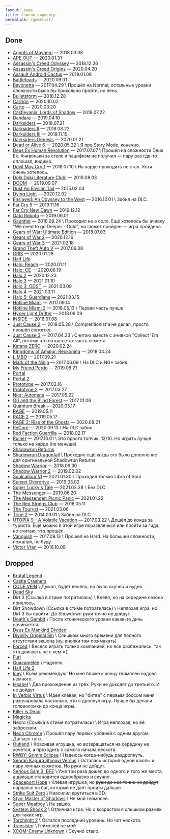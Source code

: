 ```yaml
---
layout: page
title: Список видеоигр
permalink: /gamelist/
---
```


## Done
- [Agents of Mayhem](http://store.steampowered.com/app/304530/Agents_of_Mayhem/) — 2018.03.08
- [APE OUT](https://store.steampowered.com/app/447150/APE_OUT/) — 2020.01.31
- [Assassin's Creed Odyssey](https://store.ubi.com/us/assassins-creed-odyssey-ultimate-edition/5afda8aa6b54a4271407a875.html?lang=en_US) — 2018.12.26
- [Assassin's Creed Origins](https://store.ubi.com/us/assassins-creed--origins-gold-edition/59245fb4adc724ef3f8b456e.html?lang=en_US&edition=Gold%20Edition) — 2020.04.20
- [Assault Android Cactus](http://store.steampowered.com/app/250110/Assault_Android_Cactus/) — 2019.01.08
- [Battletoads](https://www.xbox.com/en-US/games/battletoads) — 2020.09.01
- [Bayonetta](http://store.steampowered.com/app/460790/agecheck) — 2017.04.29 \\
  Прошёл на Normal, остальные уровни сложности было бы прикольно пройти, но лень.
- [Bulletstorm](https://store.steampowered.com/app/501590/Bulletstorm_Full_Clip_Edition/) — 2018.12.28
- [Carrion](https://www.microsoft.com/en-us/p/carrion/9npkknbj258v) — 2020.10.02
- [Carto](https://www.microsoft.com/en-us/p/carto/9nj2xxpjvdrd) — 2020.03.20
- [Castlevania: Lords of Shadow](https://store.steampowered.com/app/234080/Castlevania_Lords_of_Shadow__Ultimate_Edition/) — 2019.07.22
- [Dandara](https://store.steampowered.com/app/612390/Dandara/) — 2019.04.10
- [Darksiders](https://store.steampowered.com/app/462780/Darksiders_Warmastered_Edition/) — 2018.07.21
- [Darksiders II](https://store.steampowered.com/app/388410/Darksiders_II_Deathinitive_Edition/) — 2018.08.22
- [Darksiders III](https://store.steampowered.com/app/606280/Darksiders_III) — 2019.11.15
- [Darksiders Genesis](https://store.steampowered.com/app/710920/Darksiders_Genesis/) — 2020.01.21
- [Dead or Alive 6](https://store.steampowered.com/app/838380/DEAD_OR_ALIVE_6/) — 2020.05.22 \\
  Я про Story Mode, конечно.
- [Deus Ex Human Revolution](http://store.steampowered.com/app/238010/Deus_Ex_Human_Revolution__Directors_Cut/) — 2017.07.07 \\
Прошёл на сложности Deus Ex. Ачивоньки за стелс и пацифизм не получил — пару раз где-то оплошал, видимо.
- [Devil May Cry 1](https://store.steampowered.com/app/631510/Devil_May_Cry_HD_Collection/) — 2018.07.10 \\
На харде проходить не стал. Хотя очень хотелось.
- [Doki Doki Literature Club!](https://store.steampowered.com/app/698780/Doki_Doki_Literature_Club/) — 2019.08.03
- [DOOM](https://store.steampowered.com/app/379720/DOOM/) — 2019.09.07
- [Dust An Elysian Tail](http://store.steampowered.com/app/236090/Dust_An_Elysian_Tail/) — 2015.02.04
- [Dying Light](https://www.microsoft.com/en-us/p/dying-light/bxn9lb6r3zpg) — 2020.12.02
- [Enslaved: An Odyssey to the West](http://store.steampowered.com/app/245280/ENSLAVED_Odyssey_to_the_West_Premium_Edition/) — 2016.12.01 \\
  Забил на DLC.
- [Far Cry 5](https://store.ubi.com/us/far-cry--5/591567f6ca1a6460388b456a.html?lang=en_US) — 2019.11.16
- [Far Cry New Dawn](https://store.ubi.com/us/far-cry-new-dawn/5bf319696b54a4ddc91e8843.html) — 2019.12.12
- [Gato Roboto](https://store.steampowered.com/app/916730/Gato_Roboto/) — 2019.06.01
- [Gauntlet](http://store.steampowered.com/app/258970/Gauntlet_Slayer_Edition/) — 2016.09.24 \\
  Проходил не в соло. Ещё хотелось бы ачивку "We need to go Deeper - Gold", но сюжет пройден — игра пройдена.
- [Gears of War: Ultimate Edition](https://www.microsoft.com/en-us/p/gears-of-war-ultimate-edition/bqt21vxfs52f) — 2018.07.03
- [Gears of War 2](https://www.microsoft.com/en-us/p/gears-of-war-2/c1sdbnrfxt1d) — 2020.12.16
- [Gears of War 3](https://www.microsoft.com/en-us/p/gears-of-war-3/bpkdqssfq9wv) — 2021.02.18
- [Grand Theft Auto V](http://store.steampowered.com/app/271590/Grand_Theft_Auto_V/) — 2017.06.08
- [GRIS](https://store.steampowered.com/app/683320/GRIS/) — 2020.01.28
- [Half Life](http://store.steampowered.com/app/70/HalfLife/)
- [Halo: Reach](https://store.steampowered.com/app/1064220/Halo_Reach/) — 2020.01.11
- [Halo: CE](https://store.steampowered.com/app/1064221/Halo_Combat_Evolved_Anniversary/) — 2020.06.19
- [Halo 2](https://www.microsoft.com/en-us/p/halo-2-anniversary/9mwmbq1gnk6k) — 2020.12.23
- [Halo 3](https://www.microsoft.com/en-us/p/halo-3/9nn5x5kw23vt) — 2021.01.10
- [Halo 3: ODST](https://www.microsoft.com/en-us/p/halo-3-odst/9p6vzcrgxfmx) — 2021.03.09
- [Halo 4](https://www.microsoft.com/en-us/p/halo-4/9p8cfxzh93ck) — 2021.03.11
- [Halo 5: Guardians](https://www.microsoft.com/en-us/p/halo-5-guardians/brrc2bp0g9p0) — 2021.03.15
- [Hotline Miami](http://store.steampowered.com/app/219150/Hotline_Miami/) — 2017.09.14
- [Hotline Miami 2](http://store.steampowered.com/app/274170/Hotline_Miami_2_Wrong_Number/) — 2018.05.13 \\
  Первая часть лучше
- [Hyper Light Drifter](https://store.steampowered.com/app/257850/Hyper_Light_Drifter/) — 2018.09.09
- [INSIDE](http://store.steampowered.com/app/304430/INSIDE/) — 2016.07.08
- [Just Cause 2](https://store.steampowered.com/app/8190/Just_Cause_2/) — 2018.05.28 \\
  Completitionist'а не делал, просто прошёл сюжетку.
- [Just Cause 3](https://store.steampowered.com/app/225540/Just_Cause_3/) — 2017.04.23 \\
  Считаю вместе с ачивкой "Collect 'Em All", потому что на кассетах часть сюжета.
- [Katana ZERO](https://store.steampowered.com/app/460950/Katana_ZERO/) — 2020.02.24
- [Kingdoms of Amalur: Reckoning](http://store.steampowered.com/app/102500/Kingdoms_of_Amalur_Reckoning/) — 2018.04.24
- [LIMBO](http://store.steampowered.com/app/48000/LIMBO/) — 2017.09.21
- [Mark of the Ninja](http://store.steampowered.com/app/214560/Mark_of_the_Ninja/) — 2017.06.09 \\
  На DLC и NG+ забил.
- [My Friend Perdo](https://store.steampowered.com/app/557340/My_Friend_Pedro/) — 2019.06.21
- [Portal](http://store.steampowered.com/app/400/Portal/)
- [Portal 2](http://store.steampowered.com/app/620/Portal_2/)
- [Prototype](http://store.steampowered.com/app/10150/Prototype/) — 2017.03.16
- [Prototype 2](http://store.steampowered.com/app/115320/Prototype_2/) — 2017.03.27
- [Nier: Automata](http://store.steampowered.com/app/524220/NieRAutomata/) — 2017.05.22
- [Ori and the Blind Forest](http://store.steampowered.com/app/387290/Ori_and_the_Blind_Forest_Definitive_Edition/) — 2017.01.06
- [Quantum Break](https://store.steampowered.com/app/474960/Quantum_Break/) — 2020.05.17
- [RAGE](https://store.steampowered.com/app/9200/RAGE/) — 2019.05.11
- [RAGE 2](https://store.steampowered.com/app/548570/RAGE_2/) — 2019.05.17
- [RAGE 2: Rise of the Ghosts](https://store.steampowered.com/app/548570/RAGE_2/) — 2020.08.21
- [ReCore](https://www.microsoft.com/en-us/p/recore/9nblggh1z6fq) — 2020.09.13 \\
  На DLC забил
- [Red Faction Guerrilla](http://store.steampowered.com/app/20500/Red_Faction_Guerrilla_Steam_Edition/) — 2018.02.17
- [Ruiner](http://store.steampowered.com/app/464060/RUINER/) — 2017.10.01 \\
  Это просто топчик. 12/10. Но играть лучше только на харде (не меньше)
- [Shadowrun Returns](http://store.steampowered.com/app/234650/Shadowrun_Returns/)
- [Shadowrun Dragonfall](http://store.steampowered.com/app/300550/Shadowrun_Dragonfall__Directors_Cut/) \\
  Проходил ещё когда это было дополнение для оригинальной Shadowrun Returns
- [Shadow Warrior](https://store.steampowered.com/app/233130/Shadow_Warrior/) — 2018.09.30
- [Shadow Warrior 2](https://store.steampowered.com/app/324800/Shadow_Warrior_2/) — 2019.02.02
- [Soulcalibur VI](https://www.microsoft.com/en-us/p/soulcalibur-vi/c3v22fqd8n84) — 2021.01.30 \\
  Проходил только Libra of Soul
- [Sunset Overdrive](https://store.steampowered.com/app/847370/Sunset_Overdrive/) — 2019.03.02
- [Super Lucky's Tale](https://www.microsoft.com/en-us/p/super-luckys-tale/9plmgfwcfz9g) — 2021.02.28 \\
  Без DLC
- [The Messenger](https://store.steampowered.com/app/764790/The_Messenger/) — 2019.06.20
- [The Messenger: Picnic Panic](https://www.microsoft.com/en-us/p/the-messenger-picnic-panic/9n420xndblfh) — 2021.01.22
- [The Red Strings Club](https://store.steampowered.com/app/589780/The_Red_Strings_Club/) — 2018.05.11
- [The Touryst](https://www.microsoft.com/en-us/p/the-touryst/9n9w1jk1x5qj) — 2021.03.06
- [Trine 2](http://store.steampowered.com/app/35720/Trine_2_Complete_Story/) — 2014.03.01 \\
  Забил на DLC
- [UTOPIA 9 - A Volatile Vacation](http://store.steampowered.com/app/405000/UTOPIA_9__A_Volatile_Vacation/) — 2017.03.22 \\
  Дошёл до конца за туриста. Ещё можно в этой игре поразвлечься или пройти за гида, но считаю, что прошёл.
- [Vanquish](http://store.steampowered.com/app/460810/Vanquish/) — 2017.09.13 \\
  Прошёл на Hard. На большей сложности, пожалуй, не буду.
- [Victor Vran](http://store.steampowered.com/app/345180/Victor_Vran_ARPG/) — 2016.10.09

## Dropped
- [Brutal Legend](http://store.steampowered.com/app/225260/Brutal_Legend/)
- [Castle Crashers](http://store.steampowered.com/app/204360/Castle_Crashers/)
- [CODE VEIN](https://store.steampowered.com/app/678960/CODE_VEIN/) \\
  Думал, будет весело, но было скучно и нудно.
- [Dead Sky](http://store.steampowered.com/app/259700/Dead_Sky/)
- Dirt 3 (Ссылка в стиме потратилась) \\
  Клёво, но на середине сезона приелось.
- Dirt Showdown (Ссылка в стиме потратилась) \\
  Неплохая игра, но Dirt 3 бы пройти. До Showdown руки точно не дойдут.
- [Death's Gambit](https://www.microsoft.com/en-us/p/deaths-gambit/9mv537xvlvxr) \\
  После хтонического уровня какая-то дичь начинается.
- [Deus Ex Mankind Divided](http://store.steampowered.com/app/337000/Deus_Ex_Mankind_Divided/)
- [Divinity Original Sin](http://store.steampowered.com/app/373420/Divinity_Original_Sin__Enhanced_Edition/) \\
  Слишком много времени для полного отсутствия экшона (ну, кнопки там пожмакать)
- [Forced](http://store.steampowered.com/app/249990/FORCED_Slightly_Better_Edition/) \\
  Весело играть только компанией, но все разбежались, так что доиграть не с кем =(.
- [Furi](http://store.steampowered.com/app/423230/Furi/)
- [Guacamelee](http://store.steampowered.com/app/275390/Guacamelee_Super_Turbo_Championship_Edition/) \\
  Надоело.
- [Half Life 2](http://store.steampowered.com/app/220/HalfLife_2/)
- [Icey](http://store.steampowered.com/app/553640/ICEY/) \\
  Всем рекомендую! Но мне ближе к концу геймплей надоел немного.
- [Iesabel](http://store.steampowered.com/app/248710/Iesabel/) \\
  Два прохождения из трёх. Руки не доходят до третьего. И не дойдут.
- [In Verbis Virtus](http://store.steampowered.com/app/242840/In_Verbis_Virtus/) \\
  Идея клёвая, но "битва" с первым боссом меня разочаровала настолько, что я дропнул игру. Лучше бы делали головоломки до конца игры.
- [Killer is Dead](https://store.steampowered.com/app/261110/Killer_is_Dead__Nightmare_Edition/)
- [Magicka](http://store.steampowered.com/app/42910/Magicka/)
- Necro (Ссылка в стиме потратилась) \\
  Игра неплохая, но её забросили.
- [Neon Chrome](http://store.steampowered.com/app/428750/Neon_Chrome/) \\
  Прошёл пару первых уровней с одним другом. Дальше туго.
- [Outland](http://store.steampowered.com/app/305050/Outland/) \\
  Красивая игрушка, но возвращаться на середину не хочется, а проходить с самого начала неохота.
- [RWBY: Grimm Eclipse](http://store.steampowered.com/app/418340/RWBY_Grimm_Eclipse/) \\
  Надеюсь когда-нибудь раздропнуть.
- [Senran Kagura Shinovi Versus](http://store.steampowered.com/app/411830/SENRAN_KAGURA_SHINOVI_VERSUS/) \\
  Осталась история одной школы и пару личных сюжетов. Но руки не дойдут.
- [Serious Sam 3: BFE](http://store.steampowered.com/app/41070/Serious_Sam_3_BFE/) \\
  Уже три раза дошёл до одного и того же места, а дальше становится однообразно и скучно.
- [Spaceport Hope](http://store.steampowered.com/app/394540/Spaceport_Hope/) \\
  Клёвая игрушка, но ~~руки до неё точно не дойдут~~ нарвался на баг, который не даёт пройти дальше.
- [Strike Suit Zero](http://store.steampowered.com/app/209540/Strike_Suit_Zero/) \\
  Ниасилил крутиться в 3D.
- [Styx: Master of Shadows](http://store.steampowered.com/app/242640/Styx_Master_of_Shadows/) \\
  Не мой геймплей.
- [Super Meatboy](http://store.steampowered.com/app/40800/Super_Meat_Boy/) \\
  Не зашло.
- [System Shock 2](http://store.steampowered.com/app/238210/System_Shock_2/) \\
  Отличная игра. Но с возрастом я слишком размяк для таких игр.
- [Torchlight 2](http://store.steampowered.com/app/200710/Torchlight_II/) \\
  Остался последний уровень. Но чот неохота.
- [Transistor](http://store.steampowered.com/app/237930/Transistor/) \\
  Геймплей не мой
- [XCOM: Enemy Unknown](http://store.steampowered.com/app/200510/XCOM_Enemy_Unknown/) \\
  Скучно стало.
